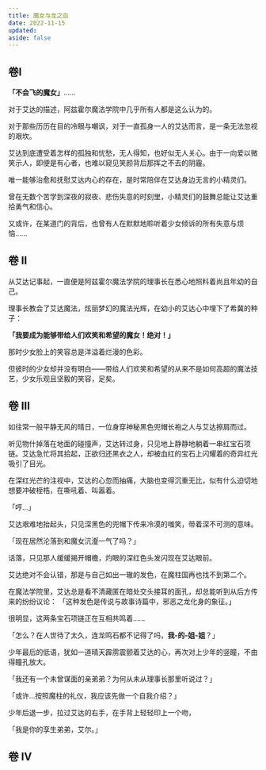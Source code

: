 ```yaml
---
title: 魔女与龙之血
date: 2022-11-15
updated: 
aside: false
---
```


## 卷Ⅰ

**「不会飞的魔女」**......

对于艾达的描述，阿兹霍尔魔法学院中几乎所有人都是这么认为的。

对于那些历历在目的冷眼与嘲讽，对于一直孤身一人的艾达而言，是一条无法忽视的艰坎。

艾达到底遭受着怎样的孤独和忧愁，无人得知，也好似无人关心。由于一向爱以微笑示人，即便是有心者，也难以窥见笑颜背后那挥之不去的阴霾。

唯一能够治愈和抚慰艾达内心的存在，是时常陪伴在艾达身边无言的小精灵们。

曾在无数个苦学到深夜的寂夜、悲伤失意的时刻里，小精灵们的鼓舞总能让艾达重拾勇气和信心。

又或许，在某道门的背后，也曾有人在默默地聆听着少女倾诉的所有失意与烦恼......

## 卷 Ⅱ

从艾达记事起，一直便是阿兹霍尔魔法学院的理事长在悉心地照料着尚且年幼的自己。

理事长教会了艾达魔法，炫丽梦幻的魔法光辉，在幼小的艾达心中埋下了希冀的种子：

**「我要成为能够带给人们欢笑和希望的魔女！绝对！」**

那时少女脸上的笑容总是洋溢着烂漫的色彩。

但彼时的少女却并没有明白——带给人们欢笑和希望的从来不是如何高超的魔法技艺，少女乐观且坚毅的笑容，足矣。

## 卷 Ⅲ

如往常一般平静无风的晴日，一位身穿神秘黑色兜帽长袍之人与艾达擦肩而过。

听见物什掉落在地面的碰撞声，艾达转过身，只见地上静静地躺着一串红宝石项链。艾达急忙将其拾起，正欲归还黑衣之人，却被血红的宝石上闪耀着的奇异红光吸引了目光。

在深红光芒的注视中，艾达的心忽而抽痛，大脑也变得沉重无比，似有什么迫切地想要冲破桎梏，在嘶吼着、叫嚣着。

「哼...」

艾达艰难地抬起头，只见深黑色的兜帽下传来冷漠的嗤笑，带着深不可测的意味。

「现在居然沦落到和魔女沆瀣一气了吗？」

话落，只见那人缓缓揭开帽檐，灼眼的深红色头发闪现在艾达眼前。

艾达绝对不会认错，那是与自己如出一辙的发色，在魔柱国再也找不到第二个。

在魔法学院里，艾达总是看不清藏匿在暗处交头接耳的面孔，却总能听到从后方传来的纷纷议论：
「这种发色是传说与故事诗篇中，邪恶之龙化身的象征。」

很明显，这两条宝石项链正在互相共鸣着……

「怎么？在人世待了太久，连龙鸣石都不记得了吗，**我-的-姐-姐**？」

少年最后的低语，犹如一道晴天霹雳震颤着艾达的心，再次对上少年的竖瞳，不由得瞳孔放大。

「我还有一个未曾谋面的亲弟弟？为何从未从理事长那里听说过？」

「或许...按照魔柱的礼仪，我应该先做一个自我介绍？」

少年后退一步，拉过艾达的右手，在手背上轻轻印上一个吻，

「我是你的孪生弟弟，艾尔。」

## 卷  Ⅳ


